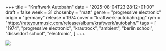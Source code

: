 +++
title = "Kraftwerk Autobahn"
date = "2025-08-04T23:28:12+01:00"
draft = false
week = 31
chosenby = "matt"
genre = "progressive electronic"
origin = "germany"
release = 1974
cover = "kraftwerk-autobahn.jpg"
rym = "https://rateyourmusic.com/release/album/kraftwerk/autobahn/"
tags = [
    "1974",
    "progressive electronic",
    "krautrock",
    "ambient",
    "berlin school",
    "disseldorf school",
    "electronic",
]
+++


![](../../images/covers/kraftwerk-autobahn.jpg)

